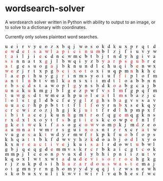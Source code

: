 # wordsearch-solver

A wordsearch solver written in Python with ability to output to an image, or to solve to a dictionary with coordinates.

Currently only solves plaintext word searches.



![Example](/output.jpg)
